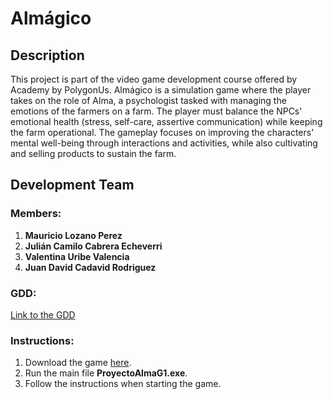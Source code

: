 # Almágico

## Description

This project is part of the video game development course offered by Academy by PolygonUs. Almágico is a simulation game where the player takes on the role of Alma, a psychologist tasked with managing the emotions of the farmers on a farm. The player must balance the NPCs' emotional health (stress, self-care, assertive communication) while keeping the farm operational. The gameplay focuses on improving the characters' mental well-being through interactions and activities, while also cultivating and selling products to sustain the farm.

## Development Team

### Members:

1. **Mauricio Lozano Perez**
2. **Julián Camilo Cabrera Echeverri**
3. **Valentina Uribe Valencia**
4. **Juan David Cadavid Rodriguez**

### GDD:

[Link to the GDD](https://docs.google.com/document/d/1SLRhr6Oyaw0mIqaf1ijUOe5O0Az5ZUszf-XZqggstJk/edit?usp=sharing)

### Instructions:

1. Download the game [here](https://drive.google.com/drive/folders/1BAR-b67RuJdJyaggK_7HQklvqJAykzyz?usp=sharing).
2. Run the main file **ProyectoAlmaG1.exe**.
3. Follow the instructions when starting the game.
